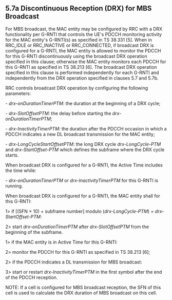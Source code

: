 ## 5.7a Discontinuous Reception (DRX) for MBS Broadcast

For MBS broadcast, the MAC entity may be configured by RRC with a DRX
functionality per G-RNTI that controls the UE\'s PDCCH monitoring
activity for the MAC entity\'s G-RNTI(s) as specified in TS 38.331
\[5\]. When in RRC_IDLE or RRC_INACTIVE or RRC_CONNECTED, if broadcast
DRX is configured for a G-RNTI, the MAC entity is allowed to monitor the
PDCCH for this G-RNTI discontinuously using the broadcast DRX operation
specified in this clause; otherwise the MAC entity monitors each PDCCH
for this G-RNTI as specified in TS 38.213 \[6\]. The broadcast DRX
operation specified in this clause is performed independently for each
G-RNTI and independently from the DRX operation specified in clauses 5.7
and 5.7b.

RRC controls broadcast DRX operation by configuring the following
parameters:

\- *drx-onDurationTimerPTM*: the duration at the beginning of a DRX
cycle;

\- *drx-SlotOffsetPTM*: the delay before starting the
*drx-onDurationTimerPTM*;

\- *drx-InactivityTimerPTM*: the duration after the PDCCH occasion in
which a PDCCH indicates a new DL broadcast transmission for the MAC
entity;

\- *drx-LongCycleStartOffsetPTM*: the long DRX cycle *drx-LongCycle-PTM*
and *drx-StartOffset-PTM* which defines the subframe where the DRX cycle
starts.

When broadcast DRX is configured for a G-RNTI, the Active Time includes
the time while:

*- drx-onDurationTimerPTM* or *drx-InactivityTimerPTM* for this G-RNTI
is running.

When broadcast DRX is configured for a G-RNTI, the MAC entity shall for
this G-RNTI:

1\> if \[(SFN × 10) + subframe number\] modulo (*drx-LongCycle-PTM*) =
*drx-StartOffset-PTM*:

2\> start *drx-onDurationTimerPTM* after *drx-SlotOffsetPTM* from the
beginning of the subframe.

1\> if the MAC entity is in Active Time for this G-RNTI:

2\> monitor the PDCCH for this G-RNTI as specified in TS 38.213 \[6\];

2\> if the PDCCH indicates a DL transmission for MBS broadcast:

3\> start or restart *drx-InactivityTimerPTM* in the first symbol after
the end of the PDCCH reception.

NOTE: If a cell is configured for MBS broadcast reception, the SFN of
this cell is used to calculate the DRX duration of MBS broadcast on this
cell.